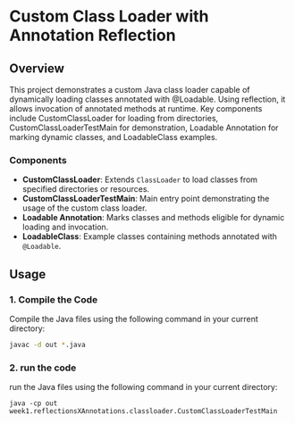 # Custom Class Loader with Annotation Reflection

## Overview

This project demonstrates a custom Java class loader capable of dynamically loading classes annotated with @Loadable. Using reflection, it allows invocation of annotated methods at runtime. Key components include CustomClassLoader for loading from directories, CustomClassLoaderTestMain for demonstration, Loadable Annotation for marking dynamic classes, and LoadableClass examples.

### Components

- **CustomClassLoader**: Extends `ClassLoader` to load classes from specified directories or resources.
- **CustomClassLoaderTestMain**: Main entry point demonstrating the usage of the custom class loader.
- **Loadable Annotation**: Marks classes and methods eligible for dynamic loading and invocation.
- **LoadableClass**: Example classes containing methods annotated with `@Loadable`.

## Usage

### 1. Compile the Code

Compile the Java files using the following command in your current directory:

```bash
javac -d out *.java
```

### 2. run the code

run the Java files using the following command in your current directory:

```
java -cp out week1.reflectionsXAnnotations.classloader.CustomClassLoaderTestMain
```
